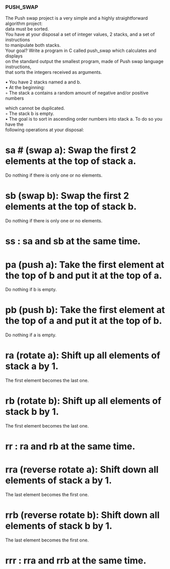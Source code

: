 
### PUSH_SWAP

The Push swap project is a very simple and a highly straightforward algorithm project:<br>
data must be sorted.<br>
You have at your disposal a set of integer values, 2 stacks, and a set of instructions<br>
to manipulate both stacks.<br>
Your goal? Write a program in C called push_swap which calculates and displays<br>
on the standard output the smallest program, made of Push swap language instructions,<br>
that sorts the integers received as arguments.<br>



• You have 2 stacks named a and b.<br>
• At the beginning:<br>
◦ The stack a contains a random amount of negative and/or positive numbers<br>

which cannot be duplicated.<br>
◦ The stack b is empty.<br>
• The goal is to sort in ascending order numbers into stack a. To do so you have the<br>
following operations at your disposal:<br>

# sa #  (swap a): Swap the first 2 elements at the top of stack a.<br>
Do nothing if there is only one or no elements.<br>
# sb (swap b): Swap the first 2 elements at the top of stack b.<br>
Do nothing if there is only one or no elements.<br>
# ss : sa and sb at the same time.<br>
# pa (push a): Take the first element at the top of b and put it at the top of a.<br>
Do nothing if b is empty.<br>
# pb (push b): Take the first element at the top of a and put it at the top of b.<br>
Do nothing if a is empty.<br>
# ra (rotate a): Shift up all elements of stack a by 1.<br>
The first element becomes the last one.<br>
# rb (rotate b): Shift up all elements of stack b by 1.<br>
The first element becomes the last one.<br>
# rr : ra and rb at the same time.<br>
# rra (reverse rotate a): Shift down all elements of stack a by 1.<br>
The last element becomes the first one.<br>
# rrb (reverse rotate b): Shift down all elements of stack b by 1.<br>
The last element becomes the first one.<br>
# rrr : rra and rrb at the same time.<br>
